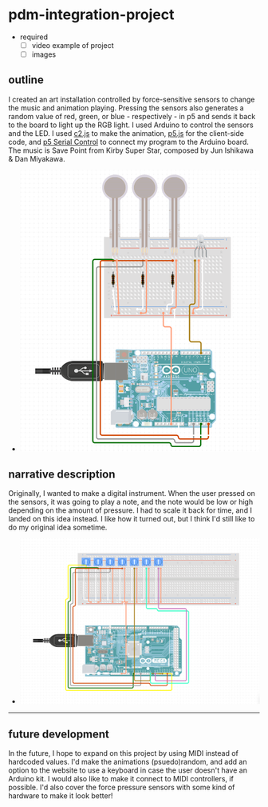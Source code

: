 # pdm-integration-project
- required
  - [ ] video example of project
  - [ ] images

## outline
I created an art installation controlled by force-sensitive sensors to change the music and animation playing. Pressing the sensors also generates a random value of red, green, or blue - respectively - in p5 and sends it back to the board to light up the RGB light. I used Arduino to control the sensors and the LED. I used [c2.js](https://github.com/ren-yuan/c2.js) to make the animation, [p5.js](https://p5js.org/) for the client-side code, and [p5 Serial Control](https://github.com/p5-serial/p5.serialcontrol) to connect my program to the Arduino board. The music is Save Point from Kirby Super Star, composed by Jun Ishikawa & Dan Miyakawa.
* ![relevant schematic](https://github.com/t-z-scott/pdm-integration-project/blob/main/images/project%20schematic%20(final).png) 

## narrative description
Originally, I wanted to make a digital instrument. When the user pressed on the sensors, it was going to play a note, and the note would be low or high depending on the amount of pressure. I had to scale it back for time, and I landed on this idea instead. I like how it turned out, but I think I'd still like to do my original idea sometime.
* ![relevant schematic](https://github.com/t-z-scott/pdm-integration-project/blob/main/images/project%20schematic%20(initial).png) 

---

## future development
In the future, I hope to expand on this project by using MIDI instead of hardcoded values. I'd make the animations (psuedo)random, and add an option to the website to use a keyboard in case the user doesn't have an Arduino kit. I would also like to make it connect to MIDI controllers, if possible. I'd also cover the force pressure sensors with some kind of hardware to make it look better!
